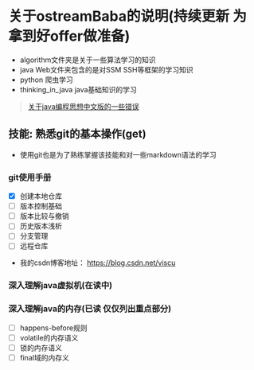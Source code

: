 # 关于ostreamBaba的说明(持续更新 为拿到好offer做准备)

* algorithm文件夹是关于一些算法学习的知识
* java Web文件夹包含的是对SSM SSH等框架的学习知识
* python 爬虫学习 
* thinking_in_java java基础知识的学习

> [关于java编程思想中文版的一些错误](https://book.douban.com/review/7803218/)


## 技能: 熟悉git的基本操作(get)

* 使用git也是为了熟练掌握该技能和对一些markdown语法的学习

### git使用手册
- [x] 创建本地仓库
- [ ] 版本控制基础
- [ ] 版本比较与撤销
- [ ] 历史版本浅析
- [ ] 分支管理
- [ ] 远程仓库

* 我的csdn博客地址： <https://blog.csdn.net/viscu>


### 深入理解java虚拟机(在读中)

### 深入理解java的内存(已读 仅仅列出重点部分)	
- [ ] happens-before规则
- [ ] volatile的内存语义
- [ ] 锁的内存语义
- [ ] final域的内存义
